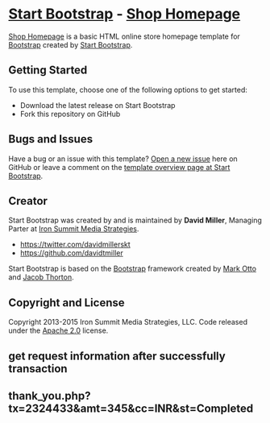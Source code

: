 # [Start Bootstrap](http://startbootstrap.com/) - [Shop Homepage](http://startbootstrap.com/template-overviews/shop-homepage/)

[Shop Homepage](http://startbootstrap.com/template-overviews/shop-homepage/) is a basic HTML online store homepage template for [Bootstrap](http://getbootstrap.com/) created by [Start Bootstrap](http://startbootstrap.com/).

## Getting Started

To use this template, choose one of the following options to get started:

- Download the latest release on Start Bootstrap
- Fork this repository on GitHub

## Bugs and Issues

Have a bug or an issue with this template? [Open a new issue](https://github.com/IronSummitMedia/startbootstrap-shop-homepage/issues) here on GitHub or leave a comment on the [template overview page at Start Bootstrap](http://startbootstrap.com/template-overviews/shop-homepage/).

## Creator

Start Bootstrap was created by and is maintained by **David Miller**, Managing Parter at [Iron Summit Media Strategies](http://www.ironsummitmedia.com/).

- https://twitter.com/davidmillerskt
- https://github.com/davidtmiller

Start Bootstrap is based on the [Bootstrap](http://getbootstrap.com/) framework created by [Mark Otto](https://twitter.com/mdo) and [Jacob Thorton](https://twitter.com/fat).

## Copyright and License

Copyright 2013-2015 Iron Summit Media Strategies, LLC. Code released under the [Apache 2.0](https://github.com/IronSummitMedia/startbootstrap-shop-homepage/blob/gh-pages/LICENSE) license.

## get request information after successfully transaction

## thank_you.php?tx=2324433&amt=345&cc=INR&st=Completed
